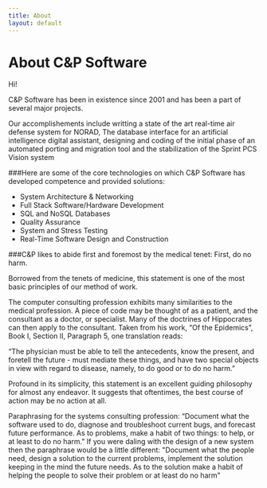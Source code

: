 ```yaml
---
title: About
layout: default
---
```


# About C&P Software

Hi!

C&P Software has been in existence since 2001 and has been a part of several major projects.

Our accomplishements include writting a state of the art real-time air defense system for NORAD, The database interface for an artificial intelligence digital assistant, designing and coding of the initial phase of an automated porting and migration tool and the stabilization of the Sprint PCS Vision system

###Here are some of the core technologies on which C&P Software has developed competence and provided solutions:
<ul>
	<li>System Architecture & Networking</li>
	<li>Full Stack Software/Hardware Development</li>
	<li>SQL and NoSQL Databases</li>
	<li>Quality Assurance</li>
	<li>System and Stress Testing</li>
	<li>Real-Time Software Design and Construction</li>
</ul>

###C&P likes to abide first and foremost by the medical tenet: First, do no harm.

Borrowed from the tenets of medicine, this statement is one of the most basic principles of our method of work.

The computer consulting profession exhibits many similarities to the medical profession.  A piece of code may be thought of as a patient, and the consultant as a doctor, or specialist.  Many of the doctrines of Hippocrates can then apply to the consultant.  Taken from his work, “Of the Epidemics”, Book I, Section II, Paragraph 5, one translation reads:

“The physician must be able to tell the antecedents, know the present, and foretell the future - must mediate these things, and have two special objects in view with regard to disease, namely, to do good or to do no harm.”  

Profound in its simplicity, this statement is an excellent guiding philosophy for almost any endeavor.  It suggests that oftentimes, the best course of action may be no action at all. 

Paraphrasing for the systems consulting profession: “Document what the software used to do, diagnose and troubleshoot current bugs, and forecast future performance. As to problems, make a habit of two things: to help, or at least to do no harm."  If you were daling with the design of a new system then the paraphrase would be a little different: "Document what the people need, design a solution to the current problems, implement the solution keeping in the mind the future needs.  As to the solution make a habit of helping the people to solve their problem or at least do no harm"
